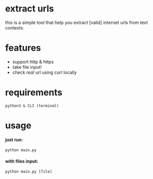 # extract urls
this is a simple tool that help you extract [valid] internet urls from text contexts.

# features
* support http & https
* take file input!
* check *real* url using curl locally


# requirements
```
python3 & CLI (terminal)
```

# usage
#### just run:
```
python main.py
```
#### with files input:
```
python main.py [file]
```
